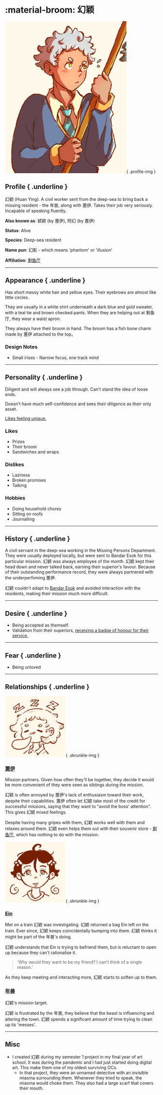 :material-broom: 幻颖
========================

![huanying looking away and holding broom](../../../media/huanying-full.jpg){ .profile-img }


## Profile { .underline }

幻颖 (Huan Ying). A civil worker sent from the deep-sea to bring back a missing resident - the 年兽, along with 蕙伊. Takes their job very seriously. Incapable of speaking fluently.

**Also known as**: 颖颖 (by 蕙伊), 阿幻 (by 蕙伊)

**Status**: Alive

**Species**: Deep-sea resident

**Name pun**: 幻影 - which means 'phantom' or 'illusion'

**Affiliation**: [剩鱼厅](../Locations/souvenir-shop.md)

---

## Appearance { .underline }

Has short messy white hair and yellow eyes. Their eyebrows are almost like little circles. 

They are usually in a white shirt underneath a dark blue and gold sweater, with a teal tie and brown checked pants. When they are helping out at 剩鱼厅, they wear a waist apron.

They always have their broom in hand. The broom has a fish bone charm made by 蕙伊 attached to the top。

### Design Notes

- Small irises - Narrow focus, one track mind

---

## Personality { .underline }

Diligent and will always see a job through. Can't stand the idea of loose ends. 

Doesn't have much self-confidence and sees their diligence as their only asset.

[Likes feeling unique.](../Snippets/restoran-laut-brainstorm.md#%E5%B9%BB%E9%A2%96%20and%20%E8%95%99%E4%BC%8A)

### Likes

- Prizes
- Their broom
- Sandwiches and wraps

### Dislikes

- Laziness
- Broken promises
- Talking

### Hobbies

- Doing household chores
- Sitting on roofs
- Journalling

---

## History { .underline }

A civil servant in the deep-sea working in the Missing Persons Department. They were usually deployed locally, but were sent to Bandar Esok for this particular mission. 幻颖 was always employee of the month. 幻颖 kept their head down and never talked back, earning their superior's favour.  Because of their outstanding performance record, they were always partnered with the underperfoming 蕙伊. 

幻颖 couldn't adapt to [Bandar Esok](../Locations/bandar-esok.md) and avoided interaction with the residents, making their mission much more difficult.

---

## Desire { .underline }

- Being accepted as themself.
- Validation from their superiors, [receiving a badge of honour for their service.](../../ideas/failure/prizes.md)

---

## Fear { .underline }

- Being unloved

---

## Relationships { .underline }

![huiyi-skrunkle](../../../media/huiyi-skrunkle.jpg){ .skrunkle-img }

### [蕙伊](1hui-yi.md)

Mission partners. Given how often they'll be together, they decide it would be more convenient of they were seen as siblings during the mission.

幻颖 is often annoyed by 蕙伊's lack of enthusiasm toward their work, despite their capabilities. 蕙伊 often let 幻颖 take most of the credit for successful missions, saying that they want to "avoid the boss' attention". This gives 幻颖 mixed feelings.

Despite having many gripes with them, 幻颖 works well with them and relaxes around them. 幻颖 even helps them out with their souvenir store - [剩鱼厅](../Locations/souvenir-shop.md), which has nothing to do with the mission.


![ein-chibi](../../../media/ein-skrunkle.jpg){ .skrunkle-img }


### [Ein](1ein.md)

Met on a train 幻颖 was investigating. 幻颖 returned a bag Ein left on the train. Ever since, 幻颖 keeps coincidentally bumping into them. 幻颖 thinks it might be part of the 年兽's doing.

幻颖 understands that Ein is trying to befriend them, but is reluctant to open up because they can't rationalise it.
> 'Why would they want to be my friend? I can't think of a single reason.'

As they keep meeting and interacting more, 幻颖 starts to soften up to them.

### [年兽](beast.md)

幻颖‘s mission target.

幻颖 is frustrated by the 年兽, they believe that the beast is influencing and altering the town. 幻颖 spends a significant amount of time trying to clean up its 'messes'.

---

## Misc

- I created 幻颖 during my semester 1 project in my final year of art school. It was during the pandemic and I had just started doing digital art. This make them one of my oldest surviving OCs. 
    - In that project, they were an unnamed detective with an invisible miasma surrounding them. Whenever they tried to speak, the miasma would choke them. They also had a large scarf that covers their mouth.

